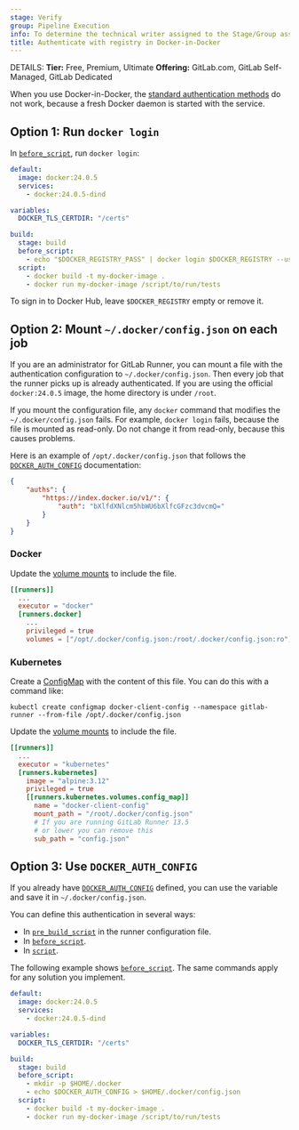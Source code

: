```yaml
---
stage: Verify
group: Pipeline Execution
info: To determine the technical writer assigned to the Stage/Group associated with this page, see https://handbook.gitlab.com/handbook/product/ux/technical-writing/#assignments
title: Authenticate with registry in Docker-in-Docker
---
```


DETAILS:
**Tier:** Free, Premium, Ultimate
**Offering:** GitLab.com, GitLab Self-Managed, GitLab Dedicated

When you use Docker-in-Docker, the
[standard authentication methods](using_docker_images.md#access-an-image-from-a-private-container-registry)
do not work, because a fresh Docker daemon is started with the service.

## Option 1: Run `docker login`

In [`before_script`](../yaml/_index.md#before_script), run `docker login`:

```yaml
default:
  image: docker:24.0.5
  services:
    - docker:24.0.5-dind

variables:
  DOCKER_TLS_CERTDIR: "/certs"

build:
  stage: build
  before_script:
    - echo "$DOCKER_REGISTRY_PASS" | docker login $DOCKER_REGISTRY --username $DOCKER_REGISTRY_USER --password-stdin
  script:
    - docker build -t my-docker-image .
    - docker run my-docker-image /script/to/run/tests
```

To sign in to Docker Hub, leave `$DOCKER_REGISTRY`
empty or remove it.

## Option 2: Mount `~/.docker/config.json` on each job

If you are an administrator for GitLab Runner, you can mount a file
with the authentication configuration to `~/.docker/config.json`.
Then every job that the runner picks up is already authenticated. If you
are using the official `docker:24.0.5` image, the home directory is
under `/root`.

If you mount the configuration file, any `docker` command
that modifies the `~/.docker/config.json` fails. For example, `docker login`
fails, because the file is mounted as read-only. Do not change it from
read-only, because this causes problems.

Here is an example of `/opt/.docker/config.json` that follows the
[`DOCKER_AUTH_CONFIG`](using_docker_images.md#determine-your-docker_auth_config-data)
documentation:

```json
{
    "auths": {
        "https://index.docker.io/v1/": {
            "auth": "bXlfdXNlcm5hbWU6bXlfcGFzc3dvcmQ="
        }
    }
}
```

### Docker

Update the
[volume mounts](https://docs.gitlab.com/runner/configuration/advanced-configuration.html#volumes-in-the-runnersdocker-section)
to include the file.

```toml
[[runners]]
  ...
  executor = "docker"
  [runners.docker]
    ...
    privileged = true
    volumes = ["/opt/.docker/config.json:/root/.docker/config.json:ro"]
```

### Kubernetes

Create a [ConfigMap](https://kubernetes.io/docs/concepts/configuration/configmap/) with the content
of this file. You can do this with a command like:

```shell
kubectl create configmap docker-client-config --namespace gitlab-runner --from-file /opt/.docker/config.json
```

Update the [volume mounts](https://docs.gitlab.com/runner/executors/kubernetes/index.html#custom-volume-mount)
to include the file.

```toml
[[runners]]
  ...
  executor = "kubernetes"
  [runners.kubernetes]
    image = "alpine:3.12"
    privileged = true
    [[runners.kubernetes.volumes.config_map]]
      name = "docker-client-config"
      mount_path = "/root/.docker/config.json"
      # If you are running GitLab Runner 13.5
      # or lower you can remove this
      sub_path = "config.json"
```

## Option 3: Use `DOCKER_AUTH_CONFIG`

If you already have
[`DOCKER_AUTH_CONFIG`](using_docker_images.md#determine-your-docker_auth_config-data)
defined, you can use the variable and save it in
`~/.docker/config.json`.

You can define this authentication in several ways:

- In [`pre_build_script`](https://docs.gitlab.com/runner/configuration/advanced-configuration.html#the-runners-section)
  in the runner configuration file.
- In [`before_script`](../yaml/_index.md#before_script).
- In [`script`](../yaml/_index.md#script).

The following example shows [`before_script`](../yaml/_index.md#before_script).
The same commands apply for any solution you implement.

```yaml
default:
  image: docker:24.0.5
  services:
    - docker:24.0.5-dind

variables:
  DOCKER_TLS_CERTDIR: "/certs"

build:
  stage: build
  before_script:
    - mkdir -p $HOME/.docker
    - echo $DOCKER_AUTH_CONFIG > $HOME/.docker/config.json
  script:
    - docker build -t my-docker-image .
    - docker run my-docker-image /script/to/run/tests
```
